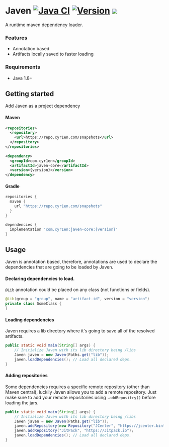 # Javen [![Java CI](https://img.shields.io/github/workflow/status/CyR1en/javen/ci?style=flat-square)](https://github.com/CyR1en/Javen/actions/workflows/gradle.yml) [![Version](https://img.shields.io/maven-metadata/v?metadataUrl=https%3A%2F%2Frepo.cyr1en.com%2Fsnapshots%2Fcom%2Fcyr1en%2Fjaven-core%2Fmaven-metadata.xml&style=flat-square)](https://repo.cyr1en.com/#/snapshots/com/cyr1en) [![](https://img.shields.io/github/license/CyR1en/Javen?style=flat-square)](https://github.com/CyR1en/Javen/blob/master/LICENSE)
A runtime maven dependency loader.

### Features
- Annotation based
- Artifacts locally saved to faster loading

### Requirements
- Java 1.8+

## Getting started
Add Javen as a project dependency
#### Maven
```xml
<repositories>
  <repository>
    <url>https://repo.cyr1en.com/snapshots</url>
  </repository>
</repositories>
  
<dependency>
  <groupId>com.cyr1en</groupId>
  <artifactId>javen-core</artifactId>
  <version>{version}</version>
</dependency>
```
#### Gradle
```groovy
repositories {
  maven {
    url "https://repo.cyr1en.com/snapshots"
  }
}

dependencies {
  implementation 'com.cyr1en:javen-core:{version}'
}
```

## Usage
Javen is annotation based, therefore, annotations are used to declare the dependencies that are going to be loaded by Javen.

#### Declaring dependencies to load.
`@Lib` annotation could be placed on any class (not functions or fields).
```java
@Lib(group = "group", name = "artifact-id", version = "version")
private class SomeClass {
}
```

#### Loading dependencies
Javen requires a lib directory where it's going to save all of the resolved artifacts.
```java
public static void main(String[] args) {
    // Initialize Javen with its lib directory being /libs
    Javen javen = new Javen(Paths.get("lib"));
    javen.loadDependencies(); // Load all declared deps.
}
```

#### Adding repositories
Some dependencies requires a specific remote repository (other than Maven central), luckily Javen allows you to add a remote repository. Just make sure to add your remote repositories using `.addRepositry()` before loading the jars.
```java
public static void main(String[] args) {
    // Initialize Javen with its lib directory being /libs
    Javen javen = new Javen(Paths.get("lib"));
    javen.addRepository(new Repository("JCenter", "https://jcenter.bintray.com/", "default"));
    javen.addRepository("JitPack", "https://Jitpack.io");
    javen.loadDependencies(); // Load all declared deps.
}
```
